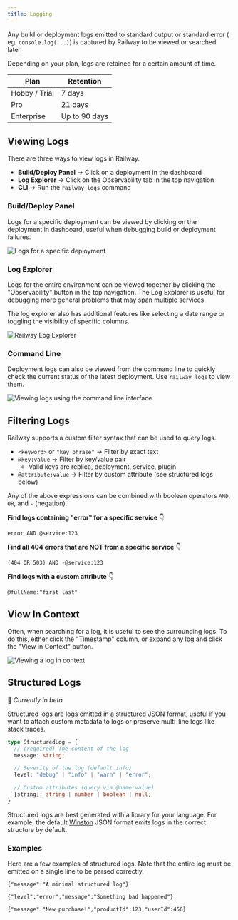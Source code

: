 ```yaml
---
title: Logging
---
```


Any build or deployment logs emitted to standard output or standard error (
eg. `console.log(...)`) is captured by Railway to be viewed or searched later.

Depending on your plan, logs are retained for a certain amount of time.

| Plan          | Retention     |
|---------------|---------------|
| Hobby / Trial | 7 days        |
| Pro           | 21 days       |
| Enterprise    | Up to 90 days |

## Viewing Logs

There are three ways to view logs in Railway.

- **Build/Deploy Panel** → Click on a deployment in the dashboard
- **Log Explorer** → Click on the Observability tab in the top navigation
- **CLI** → Run the `railway logs` command

### Build/Deploy Panel

Logs for a specific deployment can be viewed by clicking on the deployment 
in dashboard, useful when debugging build or deployment failures.

<Image
src="https://res.cloudinary.com/railway/image/upload/v1694195763/docs/CleanShot_2023-09-08_at_10.55.06_2x_co6ztr.png"
alt="Logs for a specific deployment"
layout="responsive"
width={1385} height={816} quality={80} />


### Log Explorer

Logs for the entire environment can be viewed together by clicking the 
"Observability" button in the top navigation. The Log Explorer is useful for 
debugging more general problems that may span multiple services.

The log explorer also has additional features like selecting a date range or 
toggling the visibility of specific columns.

<Image
src="https://res.cloudinary.com/railway/image/upload/v1694194133/docs/log-explorer_nrlong.png"
alt="Railway Log Explorer"
layout="responsive"
width={1166} height={650} quality={80} />

### Command Line 

Deployment logs can also be viewed from the command line to quickly check 
the current status of the latest deployment. Use `railway logs` to view them.

<Image
src="https://res.cloudinary.com/railway/image/upload/v1694195563/docs/CleanShot_2023-09-08_at_10.52.12_2x_yv1d7f.png"
alt="Viewing logs using the command line interface"
layout="responsive"
width={1489} height={591} quality={80} />

## Filtering Logs

Railway supports a custom filter syntax that can be used to query logs.

- `<keyword>` or `"key phrase"` → Filter by exact text 
- `@key:value` → Filter by key/value pair
  - Valid keys are replica, deployment, service, plugin
- `@attribute:value` → Filter by custom attribute (see structured logs below)

Any of the above expressions can be combined with boolean operators `AND`, 
`OR`, and `-` (negation).

**Find logs containing "error" for a specific service** 👇
```text
error AND @service:123
```

**Find all 404 errors that are NOT from a specific service** 👇
```text
(404 OR 503) AND -@service:123
```

**Find logs with a custom attribute** 👇
```text
@fullName:"first last"
```

## View In Context

Often, when searching for a log, it is useful to see the surrounding logs. To
do this, either click the "Timestamp" column, or expand any log and click 
the "View in Context" button. 

<Image
src="https://res.cloudinary.com/railway/image/upload/v1694195189/docs/CleanShot_2023-09-08_at_10.45.51_2x_nwxqid.png"
alt="Viewing a log in context"
layout="responsive"
width={1682} height={272} quality={80} />

## Structured Logs

📣 _Currently in beta_

Structured logs are logs emitted in a structured JSON format, useful if you want
to attach custom metadata to logs or preserve multi-line logs like stack traces.

```typescript
type StructuredLog = {
  // (required) The content of the log
  message: string;

  // Severity of the log (default info)
  level: "debug" | "info" | "warn" | "error";

  // Custom attributes (query via @name:value)
  [string]: string | number | boolean | null;
}
```

Structured logs are best generated with a library for your language. For
example, the default [Winston](https://github.com/winstonjs/winston) JSON
format emits logs in the correct structure by default.

### Examples

Here are a few examples of structured logs. Note that the entire log must be
emitted on a single line to be parsed correctly.

```text
{"message":"A minimal structured log"}
```

```text
{"level":"error","message":"Something bad happened"}
```

```text
{"message":"New purchase!","productId":123,"userId":456}
```
